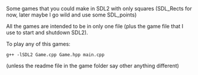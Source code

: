 Some games that you could make in SDL2 with only squares (SDL_Rects for now, later maybe I go wild and use some SDL_points)

All the games are intended to be in only one file (plus the game file that I use to start and shutdown SDL2).

To play any of this games:
```
g++ -lSDL2 Game.cpp Game.hpp main.cpp
```

(unless the readme file in the game folder say other anything different)
